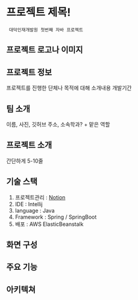 # 프로젝트 제목!
     대덕인재개발원 첫번째 자바 프로젝트
## 프로젝트 로고나 이미지 
## 프로젝트 정보
프로젝트를 진행한 단체나 목적에 대해 소개내용
개발기간
## 팀 소개
이름, 사진, 깃허브 주소, 소속학과? + 맡은 역할
## 프로젝트 소개 
간단하게 5-10줄
## 기술 스택
1. 프로젝트관리 : [Notion](https://www.notion.so/22b25f8083dc48feb590e3f771826881?v=7734e63a3725468084fd4861ffed3727)
2. IDE : Intellij
3. language : Java
4. Framework : Spring / SpringBoot
5. 배포 : AWS ElasticBeanstalk
## 화면 구성
## 주요 기능
## 아키텍쳐
